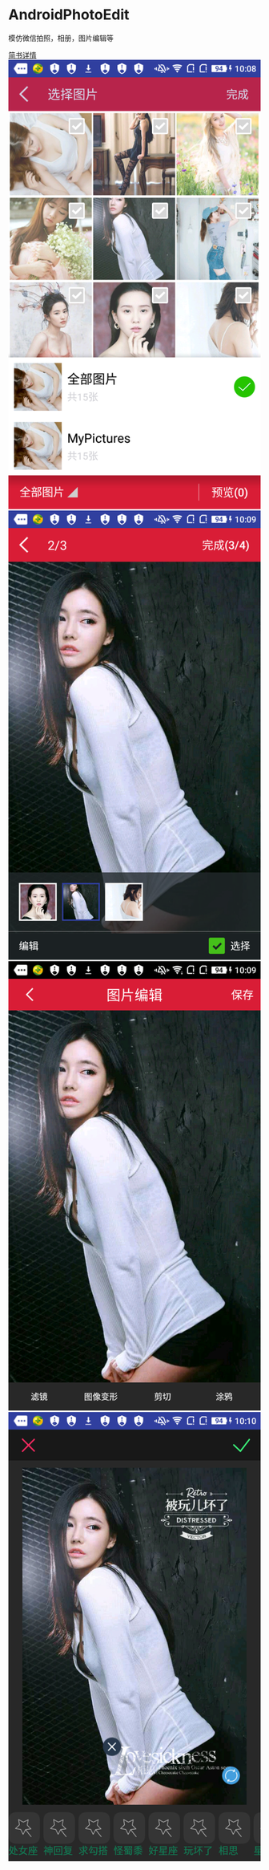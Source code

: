# AndroidPhotoEdit
模仿微信拍照，相册，图片编辑等
 
 <a href="https://www.jianshu.com/p/1841f9e15c25">简书详情</a>
![image](https://github.com/ZQ330093887/AndroidPhotoEdit/blob/master/raw/device-2017-06-08-100900.png)
![image](https://github.com/ZQ330093887/AndroidPhotoEdit/blob/master/raw/device-2017-06-08-100927.png)
![image](https://github.com/ZQ330093887/AndroidPhotoEdit/blob/master/raw/device-2017-06-08-100945.png)
![image](https://github.com/ZQ330093887/AndroidPhotoEdit/blob/master/raw/device-2017-06-08-101030.png)

